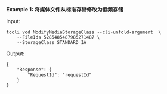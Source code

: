 **Example 1: 将媒体文件从标准存储修改为低频存储**



Input: 

```
tccli vod ModifyMediaStorageClass --cli-unfold-argument  \
    --FileIds 5285485487985271487 \
    --StorageClass STANDARD_IA
```

Output: 
```
{
    "Response": {
        "RequestId": "requestId"
    }
}
```

